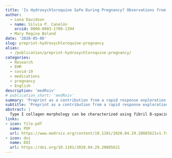 ```yaml
---
title: 'Is Hydroxychloroquine Safe During Pregnancy? Observations from Penn Medicine'
author: 
  - Lena Davidson
  - name: Silvia P. Canelón
    orcid: 0000-0003-1709-1394
  - Mary Regina Boland
date: '2020-05-06'
slug: preprint-hydroxychloroquine-pregnancy
alias:
  - /publication/preprint-hydroxychloroquine-pregnancy/
categories:
  - Research
  - EHR
  - covid-19
  - medications
  - pregnancy
  - English
description: 'medRxiv'
# publication_short: 'medRxiv'
summary: 'Preprint as a contribution from a rapid response exploration of hydroxychloroquine effects on pregnancy-related outcomes.'
subtitle: 'Preprint as a contribution from a rapid response exploration of hydroxychloroquine effects on pregnancy-related outcomes.'
abstract: |
  Type I collagen morphology can be characterized using fibril D-spacing, a metric which describes the periodicity of repeating bands of gap and overlap regions of collagen molecules arranged into collagen fibrils. This fibrillar structure is stabilized by enzymatic crosslinks initiated by lysyl oxidase (LOX), a step which can be disrupted using β-aminopropionitrile (BAPN). Murine in vivo studies have confirmed effects of BAPN on collagen nanostructure and the objective of this study was to evaluate the mechanism of these effects in vitro by measuring D-spacing, evaluating the ratio of mature to immature crosslinks, and quantifying gene expression of type I collagen and LOX. Osteoblasts were cultured in complete media, and differentiated using ascorbic acid, in the presence or absence of 0.25mM BAPN-fumarate. The matrix produced was imaged using atomic force microscopy (AFM) and 2D Fast Fourier transforms were performed to extract D-spacing from individual fibrils. The experiment was repeated for quantitative reverse transcription polymerase chain reaction (qRT-PCR) and Fourier Transform infrared spectroscopy (FTIR) analyses. The D-spacing distribution of collagen produced in the presence of BAPN was shifted toward higher D-spacing values, indicating BAPN affects the morphology of collagen produced in vitro, supporting aforementioned in vivo experiments. In contrast, no difference in gene expression was found for any target gene, suggesting LOX inhibition does not upregulate the LOX gene to compensate for the reduction in aldehyde formation, or regulate expression of genes encoding type I collagen. Finally, the mature to immature crosslink ratio decreased with BAPN treatment and was linked to a reduction in peak percent area of mature crosslink hydroxylysylpyridinoline (HP). In conclusion, in vitro treatment of osteoblasts with low levels of BAPN did not induce changes in genes encoding LOX or type I collagen, but led to an increase in collagen D-spacing as well as a decrease in mature crosslinks.
links:
- icon: file-pdf
  name: PDF
  url: https://www.medrxiv.org/content/10.1101/2020.04.29.20085621v1.full.pdf
- icon: doi
  name: DOI
  url: https://doi.org/10.1101/2020.04.29.20085621
---
```


